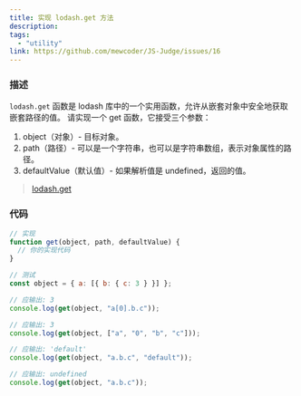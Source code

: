 ```yaml
---
title: 实现 lodash.get 方法
description:
tags:
  - "utility"
link: https://github.com/mewcoder/JS-Judge/issues/16
---
```


### 描述

`lodash.get` 函数是 lodash 库中的一个实用函数，允许从嵌套对象中安全地获取嵌套路径的值。
请实现一个 get 函数，它接受三个参数：

1. object（对象）- 目标对象。
2. path（路径）- 可以是一个字符串，也可以是字符串数组，表示对象属性的路径。
3. defaultValue（默认值）- 如果解析值是 undefined，返回的值。

> [lodash.get](https://www.lodashjs.com/docs/lodash.get)

### 代码

```js
// 实现
function get(object, path, defaultValue) {
  // 你的实现代码
}

// 测试
const object = { a: [{ b: { c: 3 } }] };

// 应输出: 3
console.log(get(object, "a[0].b.c"));

// 应输出: 3
console.log(get(object, ["a", "0", "b", "c"]));

// 应输出: 'default'
console.log(get(object, "a.b.c", "default"));

// 应输出: undefined
console.log(get(object, "a.b.c"));
```
